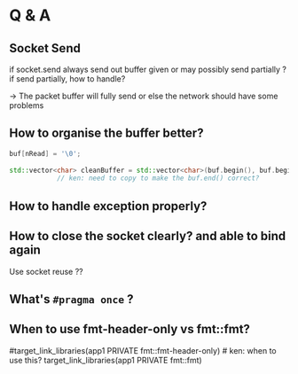 # Q & A 

## Socket Send 
if socket.send always send out buffer given 
or may possibly send partially ? 
if send partially, how to handle?

-> The packet buffer will fully send 
    or else the network should have some problems

## How to organise the buffer better?
```cpp
buf[nRead] = '\0';
    
std::vector<char> cleanBuffer = std::vector<char>(buf.begin(), buf.begin()+nRead);  
            // ken: need to copy to make the buf.end() correct?
```

## How to handle exception properly?


## How to close the socket clearly? and able to bind again
Use socket reuse ?? 


## What's `#pragma once` ? 



## When to use fmt-header-only vs fmt::fmt?
#target_link_libraries(app1 PRIVATE fmt::fmt-header-only) # ken: when to use this?
target_link_libraries(app1 PRIVATE fmt::fmt)
